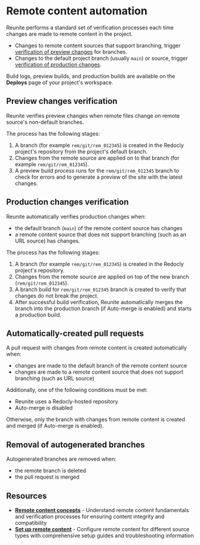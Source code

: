 # Remote content automation

Reunite performs a standard set of verification processes each time changes are made to remote content in the project.

- Changes to remote content sources that support branching, trigger [verification of preview changes](#preview-changes-verification) for branches.
- Changes to the default project branch (usually `main`) or source, trigger [verification of production changes](#production-changes-verification).

Build logs, preview builds, and production builds are available on the **Deploys** page of your project's workspace.

## Preview changes verification

Reunite verifies preview changes when remote files change on remote source's non-default branches.

The process has the following stages:

1. A branch (for example `rem/git/rem_012345`) is created in the Redocly project's repository from the project's default branch.
2. Changes from the remote source are applied on to that branch (for example `rem/git/rem_012345`).
3. A preview build process runs for the `rem/git/rem_012345` branch to check for errors and to generate a preview of the site with the latest changes.

## Production changes verification

Reunite automatically verifies production changes when:

- the default branch (`main`) of the remote content source has changes
- a remote content source that does not support branching (such as an URL source) has changes.

The process has the following stages:

1. A branch (for example `rem/git/rem_012345`) is created in the Redocly project's repository.
2. Changes from the remote source are applied on top of the new branch (`rem/git/rem_012345`).
4. A branch build for `rem/git/rem_012345` branch is created to verify that changes do not break the project.
5. After successful build verification, Reunite automatically merges the branch into the production branch (if Auto-merge is enabled) and starts a production build.

## Automatically-created pull requests

A pull request with changes from remote content is created automatically when:
- changes are made to the default branch of the remote content source
- changes are made to a remote content source that does not support branching (such as URL source)

Additionally, one of the following conditions must be met:
- Reunite uses a Redocly-hosted repository
- Auto-merge is disabled

Otherwise, only the branch with changes from remote content is created and merged (if Auto-merge is enabled).

## Removal of autogenerated branches

Autogenerated branches are removed when:

- the remote branch is deleted
- the pull request is merged

## Resources

- **[Remote content concepts](./remote-content.md)** - Understand remote content fundamentals and verification processes for ensuring content integrity and compatibility
- **[Set up remote content](./index.md)** - Configure remote content for different source types with comprehensive setup guides and troubleshooting information
